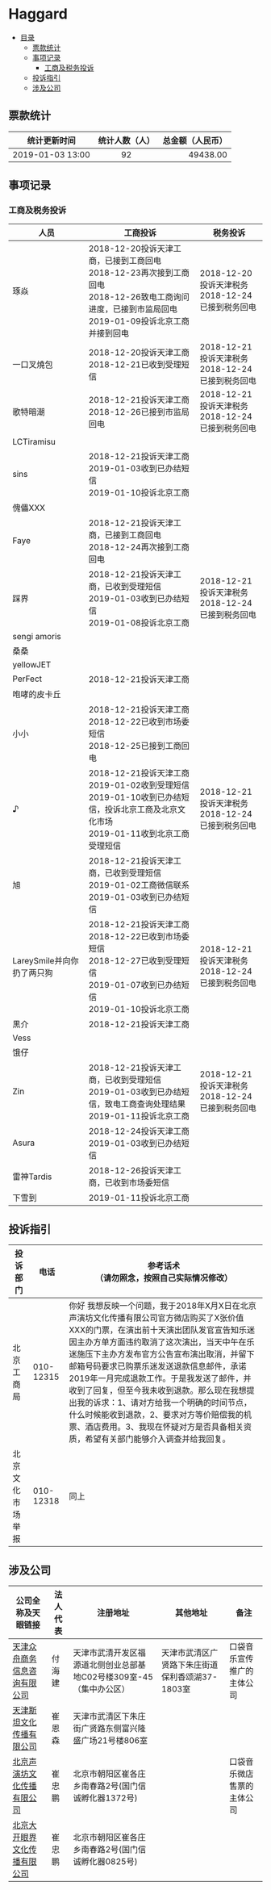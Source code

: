 # Haggard

* [目录](#Haggard)
    * [票款统计](#票款统计)
    * [事项记录](#事项记录)
        * [工商及税务投诉](#工商及税务投诉)
    * [投诉指引](#投诉指引)
    * [涉及公司](#涉及公司)


## 票款统计
| 统计更新时间 | 统计人数（人） | 总金额（人民币） |
| ---- | :----: | ----: |
| 2019-01-03 13:00 | 92 | 49438.00 |

## 事项记录

### 工商及税务投诉

| 人员 | 工商投诉 | 税务投诉 |
| ---- | ---- | ---- |
| 琢焱 | 2018-12-20投诉天津工商，已接到工商回电<br>2018-12-23再次接到工商回电<br>2018-12-26致电工商询问进度，已接到市监局回电<br>2019-01-09投诉北京工商并接到回电 | 2018-12-20投诉天津税务<br>2018-12-24已接到税务回电 |
| 一口叉燒包 | 2018-12-20投诉天津工商<br>2018-12-21已收到受理短信 | 2018-12-21投诉天津税务<br>2018-12-24已接到税务回电 |
| 歌特暗潮 | 2018-12-21投诉天津工商<br>2018-12-26已接到市监局回电 | 2018-12-21投诉天津税务<br>2018-12-24已接到税务回电 |
| LCTiramisu | | |
| sins | 2018-12-21投诉天津工商<br>2019-01-03收到已办结短信<br>2019-01-10投诉北京工商 | |
| 傀儡XXX | | |
| Faye | 2018-12-21投诉天津工商，已接到工商回电<br>2018-12-24再次接到工商回电 | |
| 踩界 | 2018-12-21投诉天津工商，已收到受理短信<br>2019-01-03收到已办结短信<br>2019-01-08投诉北京工商 | 2018-12-21投诉天津税务<br>2018-12-24已接到税务回电 |
| sengi amoris | | |
| 桑桑 | | |
| yellowJET | | |
| PerFect | 2018-12-21投诉天津工商 | |
| 咆哮的皮卡丘 | | |
| 小小 | 2018-12-21投诉天津工商<br>2018-12-22已收到市场委短信<br>2018-12-25已接到工商回电 | |
| ♪ | 2018-12-21投诉天津工商<br>2019-01-02收到受理短信<br>2019-01-10收到已办结短信，投诉北京工商及北京文化市场<br>2019-01-11收到北京工商受理短信 | 2018-12-21投诉天津税务<br>2018-12-24已接到税务回电 |
| 旭 | 2018-12-21投诉天津工商，已收到受理短信<br>2019-01-02工商微信联系<br>2019-01-03收到已办结短信 | |
| LareySmile并向你扔了两只狗 | 2018-12-21投诉天津工商<br>2018-12-22已收到市场委短信<br>2018-12-27已收到受理短信<br>2019-01-07收到已办结短信<br>2019-01-10投诉北京工商 | 2018-12-21投诉天津税务<br>2018-12-24已接到税务回电 |
| 黒介 | 2018-12-21投诉天津工商 | |
| Vess | | |
| 饿仔 | | |
| Zin | 2018-12-21投诉天津工商，已收到受理短信<br>2019-01-03收到已办结短信，致电工商查询处理结果<br>2019-01-11投诉北京工商 | 2018-12-21投诉天津税务<br>2018-12-24已接到税务回电 |
| Asura | 2018-12-24投诉天津工商<br>2019-01-03收到已办结短信 | |
| 雷神Tardis | 2018-12-26投诉天津工商，已收到市场委短信 | |
| 下雪到 | 2019-01-11投诉北京工商 | |

## 投诉指引

| 投诉部门 | 电话 | 参考话术<br>（请勿照念，按照自己实际情况修改） |
| ---- | ---- | ---- |
| 北京工商局 | 010-12315 | 你好 我想反映一个问题，我于2018年X月X日在北京声演坊文化传播有限公司官方微店购买了X张价值XXX的门票，在演出前十天演出团队发官宣告知乐迷因主办方单方面违约取消了这次演出，当天中午在乐迷施压下主办方发布官方公告宣布演出取消，并留下邮箱号码要求已购票乐迷发送退款信息邮件，承诺2019年一月完成退款工作。于是我发送了邮件，并收到了回复，但至今我未收到退款。那么现在我想提出我的诉求：1、请对方给我一个明确的时间节点，什么时候能收到退款，2、要求对方等价赔偿我的机票、酒店费用。3、我现在怀疑对方是否具备相关资质，希望有关部门能够介入调查并给我回复。 |
| 北京文化市场举报 | 010-12318 | 同上 |

## 涉及公司

| 公司全称及天眼链接 | 法人代表 | 注册地址 | 其他地址 | 备注 |
| ---- | ---- | ---- | ---- | ---- |
| [天津众舟商务信息咨询有限公司](https://www.tianyancha.com/company/3063341985) | 付海建 | 天津市武清开发区福源道北侧创业总部基地C02号楼309室-45（集中办公区） | 天津市武清区广贤路下朱庄街道保利香颂湖37-1803室| 口袋音乐宣传推广的主体公司 |
| [天津斯坦文化传播有限公司](https://www.tianyancha.com/company/2351009788) | 崔恩森 | 天津市武清区下朱庄街广贤路东侧富兴隆盛广场21号楼806室 | | |
| [北京声演坊文化传播有限公司](https://www.tianyancha.com/company/35569363) | 崔忠鹏 | 北京市朝阳区崔各庄乡南春路2号(国门信诚孵化器1372号) | | 口袋音乐微店售票的主体公司 |
| [北京大开眼界文化传播有限公司](https://www.tianyancha.com/company/120640862) | 崔忠鹏 | 北京市朝阳区崔各庄乡南春路2号(国门信诚孵化器0825号) | | |
